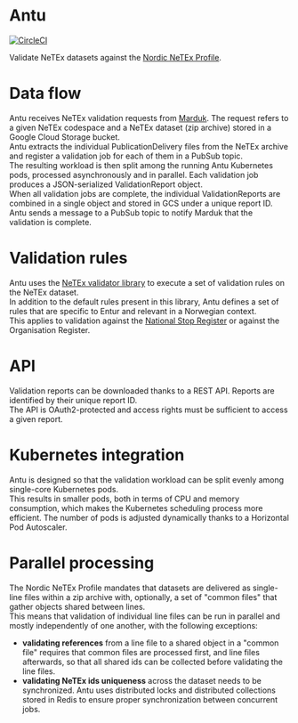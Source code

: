 # Antu
[![CircleCI](https://circleci.com/gh/entur/antu/tree/main.svg?style=svg)](https://circleci.com/gh/entur/antu/tree/main)

Validate NeTEx datasets against the [Nordic NeTEx Profile](https://enturas.atlassian.net/wiki/spaces/PUBLIC/pages/728891481/Nordic+NeTEx+Profile).

# Data flow
Antu receives NeTEx validation requests from [Marduk](https://github.com/entur/marduk).
The request refers to a given NeTEx codespace and a NeTEx dataset (zip archive) stored in a Google Cloud Storage bucket.  
Antu extracts the individual PublicationDelivery files from the NeTEx archive and register a validation job for each of them in a PubSub topic.  
The resulting workload is then split among the running Antu Kubernetes pods, processed asynchronously and in parallel.
Each validation job produces a JSON-serialized ValidationReport object.  
When all validation jobs are complete, the individual ValidationReports are combined in a single object and stored in GCS under a unique report ID.  
Antu sends a message to a PubSub topic to notify Marduk that the validation is complete.

# Validation rules
Antu uses the [NeTEx validator library](https://github.com/entur/netex-validator-java) to execute a set of validation rules on the NeTEx dataset.  
In addition to the default rules present in this library, Antu defines a set of rules that are specific to Entur and relevant in a Norwegian context.  
This applies to validation against the [National Stop Register](https://stoppested.entur.org/) or against the Organisation Register.

# API
Validation reports can be downloaded thanks to a REST API. Reports are identified by their unique report ID.  
The API is OAuth2-protected and access rights must be sufficient to access a given report.

# Kubernetes integration
Antu is designed so that the validation workload can be split evenly among single-core Kubernetes pods.  
This results in smaller pods, both in terms of CPU and memory consumption, which makes the Kubernetes scheduling process more efficient.
The number of pods is adjusted dynamically thanks to a Horizontal Pod Autoscaler.

# Parallel processing
The Nordic NeTEx Profile mandates that datasets are delivered as single-line files within a zip archive with, optionally, a set of "common files" that gather objects shared between lines.  
This means that validation of individual line files can be run in parallel and mostly independently of one another, with the following exceptions:
 * **validating references** from a line file to a shared object in a "common file" requires that common files are processed first, and line files afterwards, so that all shared ids can be collected before validating the line files. 
 * **validating NeTEx ids uniqueness** across the dataset needs to be synchronized.
Antu uses distributed locks and distributed collections stored in Redis to ensure proper synchronization between concurrent jobs.
 